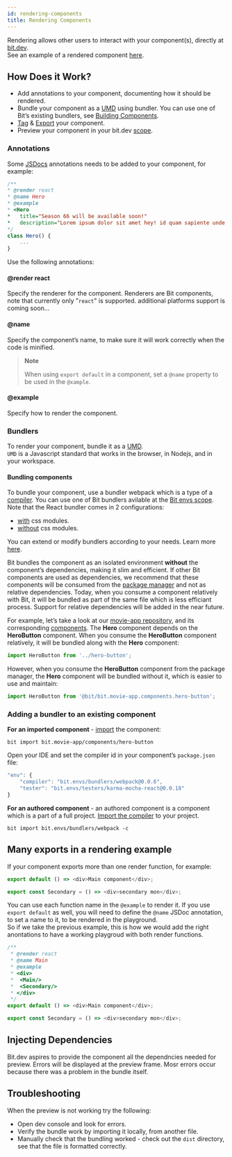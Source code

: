 ```yaml
---
id: rendering-components
title: Rendering Components
---
```


Rendering allows other users to interact with your component(s), directly at [bit.dev](https://bit.dev).  
See an example of a rendered component [here](https://bit.dev/bit/movie-app/components/hero).

## How Does it Work?

- Add annotations to your component, documenting how it should be rendered.
- Bundle your component as a [UMD](https://github.com/umdjs/umd) using bundler. You can use one of Bit’s existing bundlers, see [Building Components](/docs/building-components.html).
- [Tag](/docs/apis/cli-all#tag) & [Export](/docs/apis/cli-all#export) your component.
- Preview your component in your bit.dev [scope](/docs/export).

### Annotations

Some [JSDocs](http://usejsdoc.org/about-getting-started.html#adding-documentation-comments-to-your-code) annotations needs to be added to your component, for example:

```javascript
/**
* @render react
* @name Hero
* @example
* <Hero
*   title="Season 66 will be available soon!"
*   description="Lorem ipsum dolor sit amet hey! id quam sapiente unde voluptatum alias vero debitis, magnam quis quod."
*/
class Hero() {
    ...
}
```

Use the following annotations:

#### @render react

Specify the renderer for the component. Renderers are Bit components, note that currently only "`react`" is supported.
additional platforms support is coming soon...

#### @name <NAME>

Specify the component’s name, to make sure it will work correctly when the code is minified.

> **Note**
>
> When using `export default` in a component, set a `@name` property to be used in the `@xample`.

#### @example

Specify how to render the component.

### Bundlers

To render your component, bundle it as a [UMD](https://github.com/umdjs/umd).  
`UMD` is a Javascript standard that works in the browser, in Nodejs, and in your workspace.

#### Bundling components

To bundle your component, use a bundler webpack which is a type of a [compiler](/docs/ext-compiling.html). You can use one of Bit bundlers avilable at the [Bit envs scope](https://bit.dev/bit/envs/).  
Note that the React bundler comes in 2 configurations:

- [with](https://bit.dev/bit/envs/bundlers/webpack) css modules.
- [without](https://bit.dev/bit/envs/bundlers/webpack-css-modules) css modules.

You can extend or modify bundlers according to your needs. Learn more [here](/docs/building-components.html).

Bit bundles the component as an isolated environment **without** the component’s dependencies, making it slim and efficient.
If other Bit components are used as dependencies, we recommend that these components will be consumed from the [package manager](/docs/installing-components-using-package-managers.html) and not as relative dependencies.
Today, when you consume a component relatively with Bit, it will be bundled as part of the same file which is less efficiant process.
Support for relative dependencies will be added in the near future.

For example, let’s take a look at our [movie-app repository](https://github.com/teambit/movie-app), and its corresponding [components](https://bit.dev/bit/movie-app/). The **Hero** component depends on the **HeroButton** component.
When you consume the **HeroButton** component relatively, it will be bundled along with the **Hero** component:

```javascript
import HeroButton from '../hero-button';
```

However, when you consume the **HeroButton** component from the package manager, the **Hero** component will be bundled without it, which is easier to use and maintain:

```javascript
import HeroButton from '@bit/bit.movie-app.components.hero-button';
```

### Adding a bundler to an existing component

**For an imported component** - [import](/docs/updating-sourced-components.html) the component:

```shell
bit import bit.movie-app/components/hero-button
```

Open your IDE and set the compiler id in your component’s `package.json` file:

```javascript
"env": {
    "compiler": "bit.envs/bundlers/webpack@0.0.6",
    "tester": "bit.envs/testers/karma-mocha-react@0.0.18"
}
```

**For an authored component** - an authored component is a component which is a part of a full project.
[Import the compiler](/docs/building-components.html#defining-a-default-compiler-for-your-project) to your project.

```shell
bit import bit.envs/bundlers/webpack -c
```

## Many exports in a rendering example

If your component exports more than one render function, for example:

```javascript
export default () => <div>Main component</div>;

export const Secondary = () => <div>secondary mon</div>;
```

You can use each function name in the `@example` to render it. If you use `export default` as well, you will need to define the `@name` JSDoc annotation, to set a name to it, to be rendered in the playground.  
So if we take the previous example, this is how we would add the right anontations to have a working playgroud with both render functions.

```javascript
/**
 * @render react
 * @name Main
 * @example
 * <div>
 * 	<Main/>
 * 	<Secondary/>
 * </div>
 */
export default () => <div>Main component</div>;

export const Secondary = () => <div>secondary mon</div>;
```

## Injecting Dependencies

Bit.dev aspires to provide the component all the dependncies needed for preview.
Errors will be displayed at the preview frame. Mosr errors occur because there was a problem in the bundle itself.

## Troubleshooting

When the preview is not working try the following:

- Open dev console and look for errors.
- Verify the bundle work by importing it locally, from another file.
- Manually check that the bundling worked - check out the `dist` directory, see that the file is formatted correctly.
